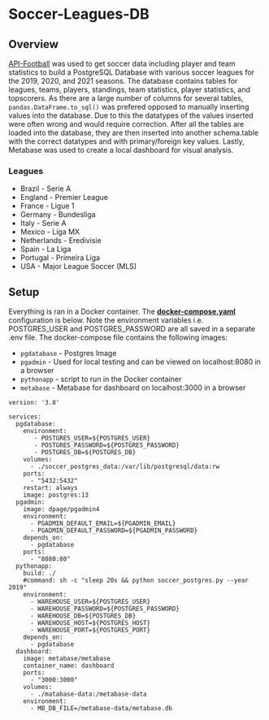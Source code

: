 # Soccer-Leagues-DB

## Overview
[API-Football](https://rapidapi.com/api-sports/api/api-football/) was used to get soccer data including player and team statistics to build a PostgreSQL Database with various soccer leagues for the 2019, 2020, and 2021 seasons.  The database contains tables for leagues, teams, players, standings, team statistics, player statistics, and topscorers. As there are a large number of columns for several tables, ```pandas.DataFrame.to_sql()``` was prefered opposed to manually inserting values into the database. Due to this the datatypes of the values inserted were often wrong and would require correction. After all the tables are loaded into the database, they are then inserted into another schema.table with the correct datatypes and with primary/foreign key values. Lastly, Metabase was used to create a local dashboard for visual analysis.


### Leagues
* Brazil - Serie A
* England - Premier League
* France - Ligue 1
* Germany -  Bundesliga
* Italy - Serie A
* Mexico - Liga MX
* Netherlands - Eredivisie
* Spain - La Liga
* Portugal - Primeira Liga
* USA - Major League Soccer (MLS)


## Setup
Everything is ran in a Docker container. The **[docker-compose.yaml](https://github.com/Raatid-Dilly/Soccer-Leagues-DB/blob/main/docker-compose.yaml)** configuration is below. Note the environment variables i.e. POSTGRES_USER and POSTGRES_PASSWORD are all saved in a separate .env file.  The docker-compose file contains the following images:
* ```pgdatabase``` -  Postgres Image
* ```pgadmin``` - Used for local testing and can be viewed on localhost:8080 in a browser
* ```pythonapp``` - script to run in the Docker container 
* ```metabase``` - Metabase for dashboard on localhost:3000 in a browser

```
version: '3.8'

services:
  pgdatabase:
    environment:
       - POSTGRES_USER=${POSTGRES_USER}
       - POSTGRES_PASSWORD=${POSTGRES_PASSWORD}
       - POSTGRES_DB=${POSTGRES_DB}
    volumes:
      - ./soccer_postgres_data:/var/lib/postgresql/data:rw
    ports:
      - "5432:5432"
    restart: always
    image: postgres:13
  pgadmin:
    image: dpage/pgadmin4
    environment:
      - PGADMIN_DEFAULT_EMAIL=${PGADMIN_EMAIL}
      - PGADMIN_DEFAULT_PASSWORD=${PGADMIN_PASSWORD}
    depends_on: 
      - pgdatabase
    ports:
      - "8080:80"
  pythonapp:
    build: ./
    #command: sh -c "sleep 20s && python soccer_postgres.py --year 2019"
    environment:
      - WAREHOUSE_USER=${POSTGRES_USER}
      - WAREHOUSE_PASSWORD=${POSTGRES_PASSWORD}
      - WAREHOUSE_DB=${POSTGRES_DB}
      - WAREHOUSE_HOST=${POSTGRES_HOST}
      - WAREHOUSE_PORT=${POSTGRES_PORT}
    depends_on:
      - pgdatabase
  dashboard:
    image: metabase/metabase
    container_name: dashboard
    ports:
      - "3000:3000"
    volumes:
      - ./matabase-data:/metabase-data
    environment:
      - MB_DB_FILE=/metabase-data/metabase.db
  ```






